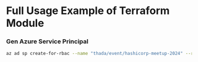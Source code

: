 # Full Usage Example of Terraform Module

### Gen Azure Service Principal
```bash
az ad sp create-for-rbac --name "thada/event/hashicorp-meetup-2024" --role contributor --scopes /resource/subscriptions/c74a514a-dbd3-49af-8499-f9111ef33b32/resourceGroups/thw-event-front-door-demo --json-auth
```